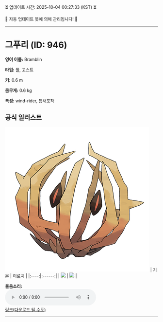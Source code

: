 
⏳ 업데이트 시간: 2025-10-04 00:27:33 (KST) ⏳

🤖 자동 업데이트 봇에 의해 관리됩니다! 🤖

---

# 그푸리 (ID: 946)
**영어 이름:** Bramblin

**타입:** 풀, 고스트

**키:** 0.6 m

**몸무게:** 0.6 kg

**특성:** wind-rider, 틈새포착

## 공식 일러스트
![](https://raw.githubusercontent.com/PokeAPI/sprites/master/sprites/pokemon/other/official-artwork/946.png)
| 기본 | 이로치 |
|:----:|:------:|
| <img src="http://play.pokemonshowdown.com/sprites/ani/bramblin.gif" width="200"> | <img src="http://play.pokemonshowdown.com/sprites/ani-shiny/bramblin.gif" width="200"> |

**울음소리:**<br><audio controls src="https://raw.githubusercontent.com/PokeAPI/cries/main/cries/pokemon/latest/946.ogg"></audio><br> [링크(다운로드 될 수도)](https://raw.githubusercontent.com/PokeAPI/cries/main/cries/pokemon/latest/946.ogg)


---
